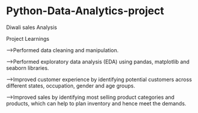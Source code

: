 # Python-Data-Analytics-project

Diwali sales Analysis

Project Learnings

-->Performed data cleaning and manipulation.

-->Performed exploratory data analysis (EDA) using pandas, matplotlib and seaborn libraries.

-->Improved customer experience by identifying potential customers across different states, occupation, gender and age groups.

-->Improved sales by identifying most selling product categories and products, which can help to plan inventory and hence meet the demands.
